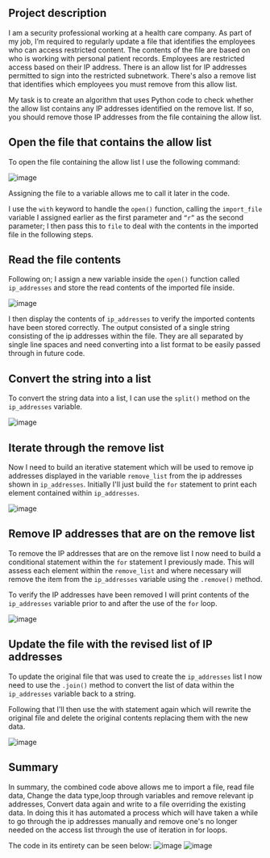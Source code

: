 ## Project description

I am a security professional working at a health care company. As part of my job, I’m required to regularly update a file that identifies the employees who can access restricted content. The contents of the file are based on who is working with personal patient records. Employees are restricted access based on their IP address. There is an allow list for IP addresses permitted to sign into the restricted subnetwork. There's also a remove list that identifies which employees you must remove from this allow list.

My task is to create an algorithm that uses Python code to check whether the allow list contains any IP addresses identified on the remove list. If so, you should remove those IP addresses from the file containing the allow list.

## Open the file that contains the allow list
To open the file containing the allow list I use the following command:

![image](https://github.com/JustA-Byte/Python-SQL-Labs/assets/161458321/0afa4d53-e7bb-439d-9efb-1500657c9c9d)

Assigning the file to a variable allows me to call it later in the code.

I use the ```with``` keyword to handle the ```open()``` function, calling the ```import_file``` variable I assigned earlier as the first parameter and ```“r”``` as the second parameter; I then pass this to ```file``` to deal with the contents in the imported file in the following steps.

## Read the file contents
Following on; I assign a new variable inside the ```open()``` function called ```ip_addresses``` and store the read contents of the imported file inside.

![image](https://github.com/JustA-Byte/Python-SQL-Labs/assets/161458321/9cb46fbc-8d77-442e-973c-4d619e0a1225)


I then display the contents of ```ip_addresses``` to verify the imported contents have been stored correctly. The output consisted of a single string consisting of the ip addresses within the file. They are all separated by single line spaces and need converting into a list format to be easily passed through in future code.

## Convert the string into a list
To convert the string data into a list, I can use the ```split()``` method on the ```ip_addresses``` variable.

![image](https://github.com/JustA-Byte/Python-SQL-Labs/assets/161458321/11ce4f63-bbaf-4fa8-8555-d40bd89bd6cf)

## Iterate through the remove list
Now I need to build an iterative statement which will be used to remove ip addresses displayed in the variable ```remove_list``` from the ip addresses shown in ```ip_addresses```. Initially I'll just build the ```for``` statement to print each element contained within ```ip_addresses```.

![image](https://github.com/JustA-Byte/Python-SQL-Labs/assets/161458321/fb71655e-4ae5-4b15-bf15-5f4b0793e379)

## Remove IP addresses that are on the remove list
To remove the IP addresses that are on the remove list I now need to build a conditional statement within the ```for``` statement I previously made. This will assess each element within the ```remove_list``` and where necessary will remove the item from the ```ip_addresses``` variable using the ```.remove()``` method. 

To verify the IP addresses have been removed I will print contents of the ```ip_addresses``` variable prior to and after the use of the ```for``` loop.

![image](https://github.com/JustA-Byte/Python-SQL-Labs/assets/161458321/b027bcd5-b4b0-40b9-97bb-d766c12c5a9b)

## Update the file with the revised list of IP addresses 
To update the original file that was used to create the ```ip_addresses``` list I now need to use the ```.join()``` method to convert the list of data within the ```ip_addresses``` variable back to a string. 

Following that I'll then use the with statement again which will rewrite the original file and delete the original contents replacing them with the new data.

![image](https://github.com/JustA-Byte/Python-SQL-Labs/assets/161458321/367e5aa1-63b4-4560-8b3e-9554a7141050)

## Summary
In summary, the combined code above allows me to import a file, read file data, Change the data type,loop through variables and remove relevant ip addresses, Convert data again and write to a file overriding the existing data. In doing this it has automated a process which will have taken a while to go through the ip addresses manually and remove one's no longer needed on the access list through the use of iteration in for loops.

The code in its entirety can be seen below:
![image](https://github.com/JustA-Byte/Python-SQL-Labs/assets/161458321/d7a52373-be77-41f7-965e-eb98320dbb78)
![image](https://github.com/JustA-Byte/Python-SQL-Labs/assets/161458321/6826c609-b036-4a64-8fbb-3511de524f80)





